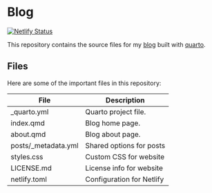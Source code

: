 # Blog

[![Netlify Status](https://api.netlify.com/api/v1/badges/db14934e-1391-47d3-af07-18259a5ee7ed/deploy-status)](https://app.netlify.com/projects/ajaymehta/deploys)

This repository contains the source files for my [blog](https://ajaymehta.netlify.com/) built with [quarto](https://quarto.org/).

## Files

Here are some of the important files in this repository:

| File                | Description                |
|---------------------|----------------------------|
| _quarto.yml         | Quarto project file.       |
| index.qmd           | Blog home page.            |
| about.qmd           | Blog about page.           |
| posts/_metadata.yml | Shared options for posts   |
| styles.css          | Custom CSS for website     |
| LICENSE.md          | License info for website   |
| netlify.toml        | Configuration for Netlify  |
